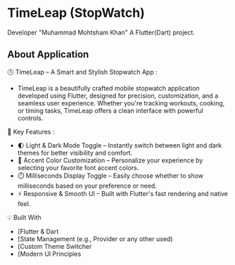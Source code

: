 # TimeLeap (StopWatch)
Developer "Muhammad Mohtsham Khan"
A Flutter(Dart) project.

## About Application

🕒 TimeLeap – A Smart and Stylish Stopwatch App : 
- TimeLeap is a beautifully crafted mobile stopwatch application developed using Flutter, designed for precision, customization, and a seamless user experience. Whether you're tracking workouts, cooking, or timing tasks, TimeLeap offers a clean interface with powerful controls.


🔧 Key Features : 
  - 🌓 Light & Dark Mode Toggle – Instantly switch between light and dark themes for better visibility and comfort.
  - 🎨 Accent Color Customization – Personalize your experience by selecting your favorite font accent colors.
  - ⏱️ Milliseconds Display Toggle – Easily choose whether to show milliseconds based on your preference or need.
  - ⚡ Responsive & Smooth UI – Built with Flutter's fast rendering and native feel.

💡 Built With
  - [Flutter & Dart
  - [State Management (e.g., Provider or any other used)
  - [Custom Theme Switcher
  - [Modern UI Principles
